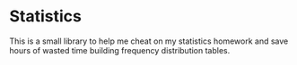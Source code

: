 # Statistics
This is a small library to help me cheat on my statistics homework and save hours of wasted time building frequency distribution tables.
